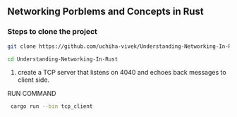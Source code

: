 ## Networking Porblems and Concepts in Rust


### Steps to clone the project
```bash
git clone https://github.com/uchiha-vivek/Understanding-Networking-In-Rust.git
```

```bash
cd Understanding-Networking-In-Rust
```






1. create a TCP server that listens on 4040  and echoes back messages to client side.

RUN COMMAND
```bash
 cargo run --bin tcp_client
```
